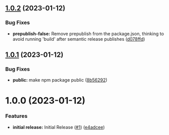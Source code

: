 ## [1.0.2](https://github.com/enterprise-cmcs/macpro-serverless-running-stages/compare/v1.0.1...v1.0.2) (2023-01-12)


### Bug Fixes

* **prepublish-false:**  Remove prepublish from the package.json, thinking to avoid running 'build' after semantic release publishes ([d078ffd](https://github.com/enterprise-cmcs/macpro-serverless-running-stages/commit/d078ffd2e0334492d9dda3c034f2f0d73c5566b3))

## [1.0.1](https://github.com/enterprise-cmcs/macpro-serverless-running-stages/compare/v1.0.0...v1.0.1) (2023-01-12)


### Bug Fixes

* **public:** make npm package public ([8b56292](https://github.com/enterprise-cmcs/macpro-serverless-running-stages/commit/8b56292bc4f33686f5150f3602ec3a9763093aeb))

# 1.0.0 (2023-01-12)


### Features

* **initial release:**  Initial Release ([#1](https://github.com/enterprise-cmcs/macpro-serverless-running-stages/issues/1)) ([e4adcee](https://github.com/enterprise-cmcs/macpro-serverless-running-stages/commit/e4adcee23b74a1f0348d633377e3ab5ff891ae62))
